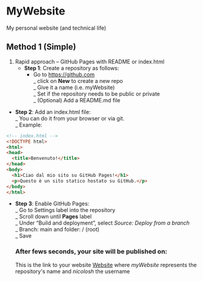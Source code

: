 # MyWebsite
My personal website (and technical life)

## Method 1 (Simple)
1. Rapid approach – GitHub Pages with README or index.html  
   - **Step 1**: Create a repository  as follows:  
       - Go to https://github.com  
   _ click on **New** to create a new repo    
   _ Give it a name (i.e. myWebsite)  
   _ Set if the repository needs to be public or private  
   _ (Optional) Add a README.md file  

 - **Step 2**: Add an index.html file:  
   _ You can do it from your browser or via git.  
   _ Example:  
   
```html
<!-- index.html -->
<!DOCTYPE html>
<html>
<head>
  <title>Benvenuto!</title>
</head>
<body>
  <h1>Ciao dal mio sito su GitHub Pages!</h1>
  <p>Questo è un sito statico hostato su GitHub.</p>
</body>
</html>
```

 - **Step 3**: Enable GitHub Pages:  
    _ Go to Settings label into the repository  
    _ Scroll down until **Pages** label  
    _ Under “Build and deployment”, select *Source: Deploy from a branch*  
    _ Branch: main and folder: / (root)  
    _ Save  

    ### After fews seconds, your site will be published on:  
    This is the link to your website [Website](https://nicolosh.github.io/MyWebsite) where *myWebsite* represents the repository's name and *nicolosh* the username 


